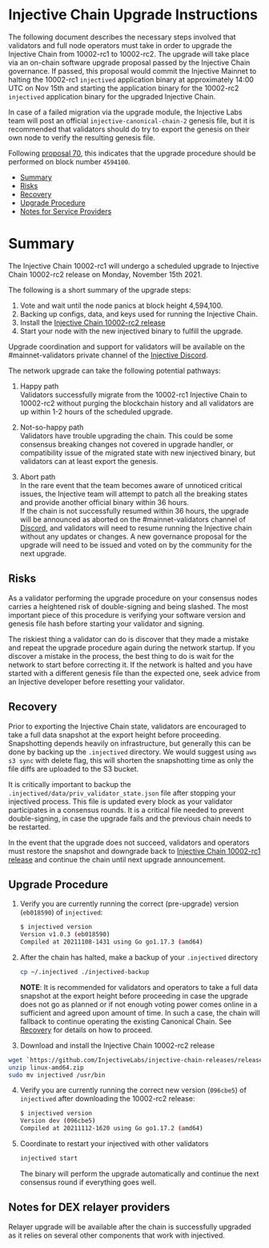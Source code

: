 # Injective Chain Upgrade Instructions

The following document describes the necessary steps involved that validators and full node operators
must take in order to upgrade the Injective Chain from 10002-rc1 to 10002-rc2. The upgrade will take place via an on-chain software upgrade proposal passed by the Injective Chain governance.
If passed, this proposal would commit the Injective Mainnet to halting the 10002-rc1 `injectived` application binary at approximately 14:00 UTC on Nov 15th and starting the application binary for the 10002-rc2 `injectived` application binary for the upgraded Injective Chain.

In case of a failed migration via the upgrade module, the Injective Labs team will post an official `injective-canonical-chain-2` genesis file, but it is recommended that validators should do try to export the genesis on their own node to verify the resulting genesis file.

Following [proposal 70](https://hub.injective.network/proposals/70), this indicates that the upgrade procedure should be performed on block number `4594100`.

- [Summary](#summary)
- [Risks](#risks)
- [Recovery](#recovery)
- [Upgrade Procedure](#upgrade-procedure)
- [Notes for Service Providers](#notes-for-DEX-relayer-providers)

# Summary

The Injective Chain 10002-rc1 will undergo a scheduled upgrade to Injective Chain 10002-rc2 release on Monday, November 15th 2021.

The following is a short summary of the upgrade steps:

1. Vote and wait until the node panics at block height 4,594,100.
2. Backing up configs, data, and keys used for running the Injective Chain.
3. Install the [Injective Chain 10002-rc2 release](https://github.com/InjectiveLabs/injective-chain-releases/releases/tag/v1.1.1-1636733798)
4. Start your node with the new injectived binary to fulfill the upgrade.

Upgrade coordination and support for validators will be available on the #mainnet-validators private channel of the [Injective Discord](https://discord.gg/injective).

The network upgrade can take the following potential pathways:
1. Happy path  
Validators successfully migrate from the 10002-rc1 Injective Chain to 10002-rc2 without purging the blockchain history and all validators are up within 1-2 hours of the scheduled upgrade.

2. Not-so-happy path  
Validators have trouble upgrading the chain. This could be some consensus breaking changes not covered in upgrade handler, or compatibility issue of the migrated state with new injectived binary, but validators can at least export the genesis.

3. Abort path  
In the rare event that the team becomes aware of unnoticed critical issues, the Injective team will attempt to patch all the breaking states and provide another official binary within 36 hours.  
If the chain is not successfully resumed within 36 hours, the upgrade will be announced as aborted on the #mainnet-validators channel of [Discord](https://discord.gg/injective), and validators will need to resume running the Injective chain without any updates or changes. A new governance proposal for the upgrade will need to be issued and voted on by the community for the next upgrade.

## Risks

As a validator performing the upgrade procedure on your consensus nodes carries a heightened risk of
double-signing and being slashed. The most important piece of this procedure is verifying your
software version and genesis file hash before starting your validator and signing.

The riskiest thing a validator can do is discover that they made a mistake and repeat the upgrade
procedure again during the network startup. If you discover a mistake in the process, the best thing
to do is wait for the network to start before correcting it. If the network is halted and you have
started with a different genesis file than the expected one, seek advice from an Injective developer
before resetting your validator.

## Recovery

Prior to exporting the Injective Chain state, validators are encouraged to take a full data snapshot at the
export height before proceeding. Snapshotting depends heavily on infrastructure, but generally this
can be done by backing up the `.injectived` directory. We would suggest using `aws s3 sync` with delete flag, this will shorten the snapshotting time as only the file diffs are uploaded to the S3 bucket.

It is critically important to backup the `.injectived/data/priv_validator_state.json` file after stopping your injectived process. This file is updated every block as your validator participates in a consensus rounds. It is a critical file needed to prevent double-signing, in case the upgrade fails and the previous chain needs to be restarted.

In the event that the upgrade does not succeed, validators and operators must restore the snapshot and downgrade back to
[Injective Chain 10002-rc1 release](https://github.com/InjectiveLabs/injective-chain-releases/releases/tag/v1.1.0-1636178708) and continue the chain until next upgrade announcement.

## Upgrade Procedure

1. Verify you are currently running the correct (pre-upgrade) version (`eb018590`) of `injectived`:
   ```bash
   $ injectived version
   Version v1.0.3 (eb018590)
   Compiled at 20211108-1431 using Go go1.17.3 (amd64)
   ```

2. After the chain has halted, make a backup of your `.injectived` directory
    ```bash
    cp ~/.injectived ./injectived-backup
    ```
   **NOTE**: It is recommended for validators and operators to take a full data snapshot at the export
   height before proceeding in case the upgrade does not go as planned or if not enough voting power
   comes online in a sufficient and agreed upon amount of time. In such a case, the chain will fallback
   to continue operating the existing Canonical Chain. See [Recovery](#recovery) for details on how to proceed.

3. Download and install the Injective Chain 10002-rc2 release
  ```bash
  wget `https://github.com/InjectiveLabs/injective-chain-releases/releases/download/v1.1.1-1636733798/linux-amd64.zip`
  unzip linux-amd64.zip
  sudo mv injectived /usr/bin
  ```

4. Verify you are currently running the correct new version (`096cbe5`) of `injectived` after downloading the 10002-rc2 release:
    ```bash
   $ injectived version
   Version dev (096cbe5)
   Compiled at 20211112-1620 using Go go1.17.2 (amd64)
   ```

5. Coordinate to restart your injectived with other validators
   ```bash
   injectived start
   ```
   The binary will perform the upgrade automatically and continue the next consensus round if everything goes well.

## Notes for DEX relayer providers
Relayer upgrade will be available after the chain is successfully upgraded as it relies on several other components that work with injectived.

